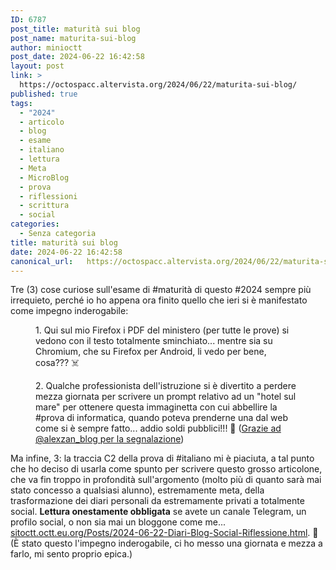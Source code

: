 ```yaml
---
ID: 6787
post_title: maturità sui blog
post_name: maturita-sui-blog
author: minioctt
post_date: 2024-06-22 16:42:58
layout: post
link: >
  https://octospacc.altervista.org/2024/06/22/maturita-sui-blog/
published: true
tags:
  - "2024"
  - articolo
  - blog
  - esame
  - italiano
  - lettura
  - Meta
  - MicroBlog
  - prova
  - riflessioni
  - scrittura
  - social
categories:
  - Senza categoria
title: maturità sui blog
date: 2024-06-22 16:42:58
canonical_url:   https://octospacc.altervista.org/2024/06/22/maturita-sui-blog/
---
```

<!-- wp:paragraph -->
<p>Tre (3) cose curiose sull'esame di #maturità di questo #2024 sempre più irrequieto, perché io ho appena ora finito quello che ieri si è manifestato come impegno inderogabile:</p>
<!-- /wp:paragraph -->

<!-- wp:paragraph -->
<p></p>
<!-- /wp:paragraph -->

<!-- wp:image {"id":6788,"sizeSlug":"large","linkDestination":"none"} -->
<figure class="wp-block-image size-large"><img src="{{site.cdnurl}}/assets/uploads/2024/06/image-6-960x526.png" alt="" class="wp-image-6788"/><figcaption class="wp-element-caption">1. Qui sul mio Firefox i PDF del ministero (per tutte le prove) si vedono con il testo totalmente sminchiato... mentre sia su Chromium, che su Firefox per Android, li vedo per bene, cosa??? ☠️</figcaption></figure>
<!-- /wp:image -->

<!-- wp:paragraph -->
<p></p>
<!-- /wp:paragraph -->

<!-- wp:image {"id":6789,"sizeSlug":"full","linkDestination":"none"} -->
<figure class="wp-block-image size-full"><img src="{{site.cdnurl}}/assets/uploads/2024/06/image-7.png" alt="" class="wp-image-6789"/><figcaption class="wp-element-caption">2. Qualche professionista dell'istruzione si è divertito a perdere mezza giornata per scrivere un prompt relativo ad un "hotel sul mare" per ottenere questa immaginetta con cui abbellire la #prova di informatica, quando poteva prenderne una dal web come si è sempre fatto... addio soldi pubblici!!! 🤗️ (<a href="https://t.me/alexzan_blog/54790">Grazie ad @alexzan_blog per la segnalazione</a>)</figcaption></figure>
<!-- /wp:image -->

<!-- wp:paragraph -->
<p></p>
<!-- /wp:paragraph -->

<!-- wp:paragraph -->
<p>Ma infine, 3: la traccia C2 della prova di #italiano mi è piaciuta, a tal punto che ho deciso di usarla come spunto per scrivere questo grosso articolone, che va fin troppo in profondità sull'argomento (molto più di quanto sarà mai stato concesso a qualsiasi alunno), estremamente meta, della trasformazione dei diari personali da estremamente privati a totalmente social. <strong>Lettura onestamente obbligata</strong> se avete un canale Telegram, un profilo social, o non sia mai un bloggone come me... <a href="https://sitoctt.octt.eu.org/Posts/2024-06-22-Diari-Blog-Social-Riflessione.html">sitoctt.octt.eu.org/Posts/2024-06-22-Diari-Blog-Social-Riflessione.html</a>. 🌚️ (È stato questo l'impegno inderogabile, ci ho messo una giornata e mezza a farlo, mi sento proprio epica.)</p>
<!-- /wp:paragraph -->